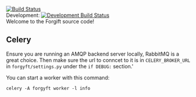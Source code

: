 [![Build Status](https://travis-ci.com/mrfleap/forgyft.svg?token=ifX93RzwrrnrFqsE8L87&branch=master)](https://travis-ci.com/mrfleap/forgyft)<br />
Development: [![Development Build Status](https://travis-ci.com/mrfleap/forgyft.svg?token=ifX93RzwrrnrFqsE8L87&branch=development)](https://travis-ci.com/mrfleap/forgyft)<br />
Welcome to the Forgift source code!

## Celery

Ensure you are running an AMQP backend server locally, RabbitMQ is a great choice. Then make sure the url to conncet to it
is in `CELERY_BROKER_URL` in `forgyft/settings.py` under the `if DEBUG:` section.'

You can start a worker with this command:
~~~
celery -A forgyft worker -l info
~~~